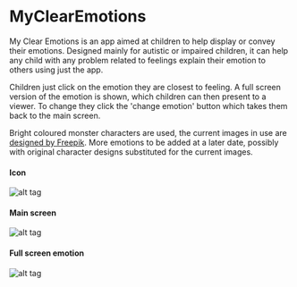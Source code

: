# MyClearEmotions

My Clear Emotions is an app aimed at children to help display or convey their emotions. Designed mainly for autistic or impaired children, it can help any child with any problem related to feelings explain their emotion to others using just the app.

Children just click on the emotion they are closest to feeling. A full screen version of the emotion is shown, which children can then present to a viewer. To change they click the 'change emotion' button which takes them back to the main screen.

Bright coloured monster characters are used, the current images in use are [designed by Freepik](http://www.freepik.com). More emotions to be added at a later date, possibly with original character designs substituted for the current images.

#### Icon

![alt tag](https://cloud.githubusercontent.com/assets/14257747/9993341/20af4656-606f-11e5-9fa0-c9050f9bf9f0.png)

#### Main screen

![alt tag](https://cloud.githubusercontent.com/assets/14257747/9993343/20b64870-606f-11e5-9f73-bf623daba106.png)

#### Full screen emotion

![alt tag](https://cloud.githubusercontent.com/assets/14257747/9993342/20b0ae9c-606f-11e5-821f-4c6a5cb18513.png)
